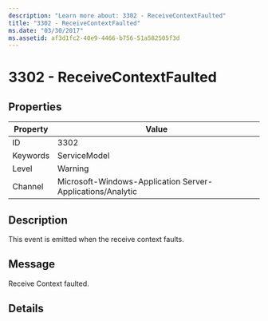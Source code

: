 ```yaml
---
description: "Learn more about: 3302 - ReceiveContextFaulted"
title: "3302 - ReceiveContextFaulted"
ms.date: "03/30/2017"
ms.assetid: af3d1fc2-40e9-4466-b756-51a582505f3d
---
```

# 3302 - ReceiveContextFaulted

## Properties

| Property | Value |
| - | - |
|ID|3302|  
|Keywords|ServiceModel|  
|Level|Warning|  
|Channel|Microsoft-Windows-Application Server-Applications/Analytic|  
  
## Description  

 This event is emitted when the receive context faults.  
  
## Message  

 Receive Context faulted.  
  
## Details
